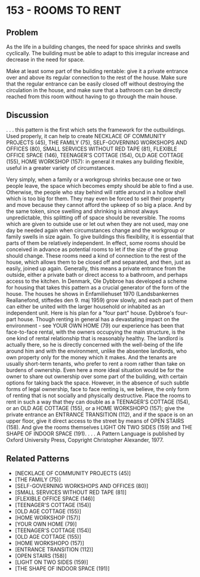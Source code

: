 # 153 - ROOMS TO RENT

## Problem

As the life in a building changes, the need for space shrinks and swells cyclically. The building must be able to adapt to this irregular increase and decrease in the need for space.

Make at least some part of the building rentable: give it a private entrance over and above its regular connection to the rest of the house. Make sure that the regular entrance can be easily closed off without destroying the circulation in the house, and make sure that a bathroom can be directly reached from this room without having to go through the main house.

## Discussion

. . . this pattern is the first which sets the framework for the outbuildings. Used properly, it can help to create NECKLACE OF COMMUNITY PROJECTS (45), THE FAMILY (75), SELF-GOVERNING WORKSHOPS AND OFFICES (80), SMALL SERVICES WITHOUT RED TAPE (81), FLEXIBLE OFFICE SPACE (146), TEENAGER'S COTTAGE (154), OLD AGE COTTAGE (155), HOME WORKSHOP (157): in general it makes any building flexible, useful in a greater variety of circumstances.

Very simply, when a family or a workgroup shrinks because one or two people leave, the space which becomes empty should be able to find a use. Otherwise, the people who stay behind will rattle around in a hollow shell which is too big for them. They may even be forced to sell their property and move because they cannot afford the upkeep of so big a place. And by the same token, since swelling and shrinking is almost always unpredictable, this splitting off of space should be reversible. The rooms which are given to outside use or let out when they are not used, may one day be needed again when circumstances change and the workgroup or family swells in size again. To give buildings this flexibility, it is essential that parts of them be relatively independent. In effect, some rooms should be conceived in advance as potential rooms to let if the size of the group should change. These rooms need a kind of connection to the rest of the house, which allows them to be closed off and separated, and then, just as easily, joined up again. Generally, this means a private entrance from the outside, either a private bath or direct access to a bathroom, and perhaps access to the kitchen. In Denmark, Ole Dybbroe has developed a scheme for housing that takes this pattern as a crucial generator of the form of the house. The houses he shows in Enfamiliehuset 1970 (Landsbankernes Reallanefond, stiftedes den 9. maj 1959) grow slowly, and each part of them can either be united with the larger household or inhabited as an independent unit. Here is his plan for a "four part" house. Dybbroe's four-part house. Though renting in general has a devastating impact on the environment - see YOUR OWN HOME (79) our experience has been that face-to-face rental, with the owners occupying the main structure, is the one kind of rental relationship that is reasonably healthy. The landlord is actually there, so he is directly concerned with the well-being of the life around him and with the environment, unlike the absentee landlords, who own property only for the money which it makes. And the tenants are usually short-term tenants, who prefer to rent a room rather than take on burdens of ownership. Even here a more ideal situation would be for the owner to share out ownership over some part of the building, with certain options for taking back the space. However, in the absence of such subtle forms of legal ownership, face to face renting is, we believe, the only form of renting that is not socially and physically destructive. Place the rooms to rent in such a way that they can double as a TEENAGER'S COTTAGE (154), or an OLD AGE COTTAGE (155), or a HOME WORKSHOPO (157); give the private entrance an ENTRANCE TRANSITION (112), and if the space is on an upper floor, give it direct access to the street by means of OPEN STAIRS (158). And give the rooms themselves LIGHT ON TWO SIDES (159) and THE SHAPE OF INDOOR SPACE (191). . . . A Pattern Language is published by Oxford University Press, Copyright Christopher Alexander, 1977.

## Related Patterns

- [NECKLACE OF COMMUNITY PROJECTS (45)]
- [THE FAMILY (75)]
- [SELF-GOVERNING WORKSHOPS AND OFFICES (80)]
- [SMALL SERVICES WITHOUT RED TAPE (81)]
- [FLEXIBLE OFFICE SPACE (146)]
- [TEENAGER'S COTTAGE (154)]
- [OLD AGE COTTAGE (155)]
- [HOME WORKSHOP (157)]
- [YOUR OWN HOME (79)]
- [TEENAGER'S COTTAGE (154)]
- [OLD AGE COTTAGE (155)]
- [HOME WORKSHOPO (157)]
- [ENTRANCE TRANSITION (112)]
- [OPEN STAIRS (158)]
- [LIGHT ON TWO SIDES (159)]
- [THE SHAPE OF INDOOR SPACE (191)]
